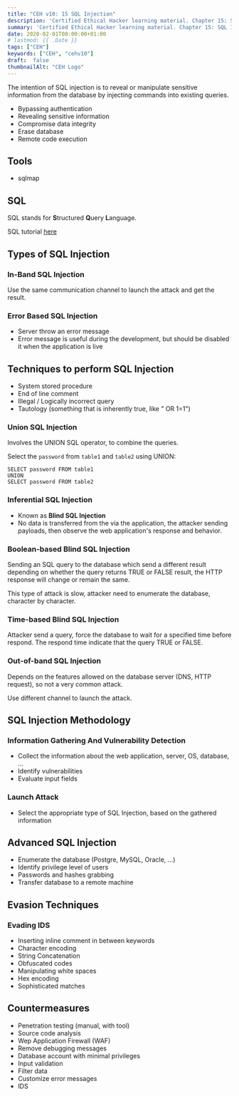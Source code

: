 ```yaml
---
title: "CEH v10: 15 SQL Injection"
description: 'Certified Ethical Hacker learning material. Chapter 15: SQL Injection.'
summary: 'Certified Ethical Hacker learning material. Chapter 15: SQL Injection.'
date: 2020-02-01T00:00:00+01:00
# lastmod: {{ .Date }}
tags: ["CEH"]
keywords: ["CEH", "cehv10"]
draft:  false
thumbnailAlt: "CEH Logo"
---
```



The intention of SQL injection is to reveal or manipulate sensitive information from the database by injecting commands into existing queries.

- Bypassing authentication
- Revealing sensitive information
- Compromise data integrity
- Erase database
- Remote code execution

## Tools

- sqlmap

## SQL

SQL stands for **S**tructured **Q**uery **L**anguage.

SQL tutorial [here](https://www.w3schools.com/sql/sql_delete.asp)

## Types of SQL Injection

### In-Band SQL Injection

Use the same communication channel to launch the attack and get the result.

### Error Based SQL Injection

- Server throw an error message
- Error message is useful during the development, but should be disabled it when the application is live

## Techniques to perform SQL Injection

- System stored procedure
- End of line comment
- Illegal / Logically incorrect query
- Tautology (something that is inherently true, like " OR 1=1")

### Union SQL Injection

Involves the UNION SQL operator, to combine the queries.

Select the `password` from `table1` and `table2` using UNION:

```
SELECT password FROM table1
UNION
SELECT password FROM table2
```

### Inferential SQL Injection

- Known as **Blind SQL Injection**
- No data is transferred from the via the application, the attacker sending payloads, then observe the web application's response and behavior.

### Boolean-based Blind SQL Injection

Sending an SQL query to the database which send a different result depending on whether the query returns TRUE 
or FALSE result, the HTTP response will change or remain the same.

This type of attack is slow, attacker need to enumerate the database, character by character.

### Time-based Blind SQL Injection

Attacker send a query, force the database to wait for a specified time before respond.
The respond time indicate that the query TRUE or FALSE.

### Out-of-band SQL Injection

Depends on the features allowed on the database server (DNS, HTTP request), so not a very common attack. 

Use different channel to launch the attack. 

## SQL Injection Methodology

### Information Gathering And Vulnerability Detection

- Collect the information about the web application, server, OS, database, ...
- Identify vulnerabilities 
- Evaluate input fields

### Launch Attack

- Select the appropriate type of SQL Injection, based on the gathered information

## Advanced SQL Injection

- Enumerate the database (Postgre, MySQL, Oracle, ...)
- Identify privilege level of users
- Passwords and hashes grabbing
- Transfer database to a remote machine

## Evasion Techniques 

### Evading IDS

- Inserting inline comment in between keywords
- Character encoding
- String Concatenation
- Obfuscated codes
- Manipulating white spaces
- Hex encoding
- Sophisticated matches

## Countermeasures

- Penetration testing (manual, with tool)
- Source code analysis
- Wep Application Firewall (WAF)
- Remove debugging messages
- Database account with minimal privileges
- Input validation
- Filter data
- Customize error messages
- IDS
